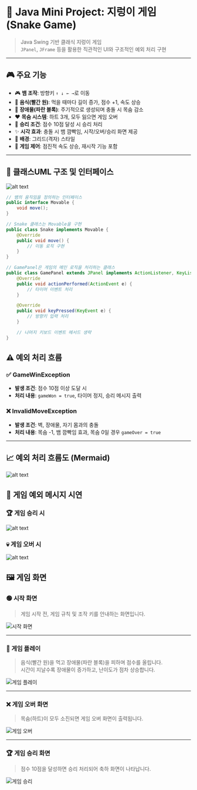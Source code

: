 # 🐍 Java Mini Project: 지렁이 게임 (Snake Game)

> Java Swing 기반 클래식 지렁이 게임  
> `JPanel`, `JFrame` 등을 활용한 직관적인 UI와 구조적인 예외 처리 구현

---

## 🎮 주요 기능

- 🎮 **뱀 조작**: 방향키 `↑ ↓ ← →`로 이동
- 🍎 **음식(빨간 원)**: 먹을 때마다 길이 증가, 점수 +1, 속도 상승
- 🧱 **장애물(파란 블록)**: 주기적으로 생성되며 충돌 시 목숨 감소
- ❤️ **목숨 시스템**: 하트 3개, 모두 잃으면 게임 오버
- 🏁 **승리 조건**: 점수 10점 달성 시 승리 처리
- ✨ **시각 효과**: 충돌 시 뱀 깜빡임, 시작/오버/승리 화면 제공
- 🎨 **배경**: 그리드(격자) 스타일
- 🔄 **게임 제어**: 점진적 속도 상승, 재시작 기능 포함

---

## 🧩 클래스UML 구조 및 인터페이스

![alt text](images/image.png)

```java
// 뱀의 움직임을 정의하는 인터페이스
public interface Movable {
    void move();
}

// Snake 클래스는 Movable을 구현
public class Snake implements Movable {
    @Override
    public void move() {
        // 이동 로직 구현
    }
}

// GamePanel은 게임의 메인 로직을 처리하는 클래스
public class GamePanel extends JPanel implements ActionListener, KeyListener {
    @Override
    public void actionPerformed(ActionEvent e) {
        // 타이머 이벤트 처리
    }

    @Override
    public void keyPressed(KeyEvent e) {
        // 방향키 입력 처리
    }

    // 나머지 키보드 이벤트 메서드 생략
}

```

## ⚠️ 예외 처리 흐름

### ✅ GameWinException

- **발생 조건**: 점수 10점 이상 도달 시
- **처리 내용**: `gameWon = true`, 타이머 정지, 승리 메시지 출력

### ❌ InvalidMoveException

- **발생 조건**: 벽, 장애물, 자기 몸과의 충돌
- **처리 내용**: 목숨 -1, 뱀 깜빡임 효과, 목숨 0일 경우 `gameOver = true`

---

## 📈 예외 처리 흐름도 (Mermaid)

![alt text](images/image-5.png)

## 🎥 게임 예외 메시지 시연

### 🏆 게임 승리 시

![alt text](images/Animation_GameWin.gif)

### 💀 게임 오버 시

![alt text](images/Animation_GameOver.gif)

## 🖼️ 게임 화면

### 🟢 시작 화면

> 게임 시작 전, 게임 규칙 및 조작 키를 안내하는 화면입니다.

![시작 화면](images/image-1.png)

---

### 🔵 게임 플레이

> 음식(빨간 원)을 먹고 장애물(파란 블록)을 피하며 점수를 올립니다.  
> 시간이 지날수록 장애물이 증가하고, 난이도가 점차 상승합니다.

![게임 플레이](images/image-2.png)

---

### ❌ 게임 오버 화면

> 목숨(하트)이 모두 소진되면 게임 오버 화면이 출력됩니다.

![게임 오버](images/image-4.png)

---

### 🏆 게임 승리 화면

> 점수 10점을 달성하면 승리 처리되어 축하 화면이 나타납니다.

![게임 승리](images/image-3.png)
